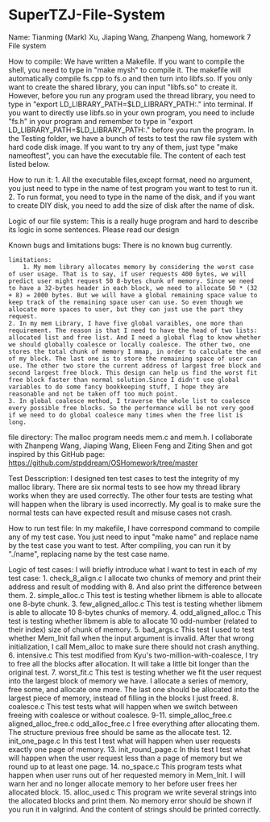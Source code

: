 # SuperTZJ-File-System
Name: Tianming (Mark) Xu, Jiaping Wang, Zhanpeng Wang, homework 7 File system

How to compile: 
	We have written a Makefile. If you want to compile the shell, you need to type in "make mysh" to compile it. The makefile will automatically compile fs.cpp to fs.o and then turn into libfs.so. If you only want to create the shared library, you can input "libfs.so" to create it. However, before you run any program used the thread library, you need to type in "export LD_LIBRARY_PATH=$LD_LIBRARY_PATH:." into terminal. 
	If you want to directly use libfs.so in your own program, you need to include "fs.h" in your program and remember to type in "export LD_LIBRARY_PATH=$LD_LIBRARY_PATH:." before you run the program.
  In the Testing folder, we have a bunch of tests to test the raw file system with hard code disk image. If you want to try any of them, just type "make nameoftest", you can have the executable file. The content of each test listed below.

How to run it:
	1. All the executable files,except format, need no argument, you just need to type in the name of test program you want to test to run it.
  2. To run format, you need to type in the name of the disk, and if you want to create DIY disk, you need to add the size of disk after the name of disk.

Logic of our file system:
	This is a really huge program and hard to describe its logic in some sentences. Please read our design

Known bugs and limitations
	bugs:
	 There is no known bug currently. 

	limitations:
		1. My mem library allocates memory by considering the worst case of user usage. That is to say, if user requests 400 bytes, we will predict user might request 50 8-bytes chunk of memory. Since we need to have a 32-bytes header in each block, we need to allocate 50 * (32 + 8) = 2000 bytes. But we will have a global remaining space value to keep track of the remaining space user can use. So even though we allocate more spaces to user, but they can just use the part they request.
    2. In my mem Library, I have five global varaibles, one more than requirement. The reason is that I need to have the head of two lists: allocated list and free list. And I need a global flag to know whether we should globally coalesce or locally coalesce. The other two, one stores the total chunk of memory I mmap, in order to calculate the end of my block. The last one is to store the remaining space of user can use. The other two store the current address of largest free block and second largest free block. This design can help us find the worst fit free block faster than normal solution.Since I didn't use global variables to do some fancy bookkeeping stuff, I hope they are reasonable and not be taken off too much point.
    3. In global coalesce method, I traverse the whole list to coalesce every possible free blocks. So the performance will be not very good if we need to do global coalesce many times when the free list is long.


file directory:
	The malloc program needs mem.c and mem.h. I collaborate with Zhanpeng Wang, Jiaping Wang, Elieen Feng and Ziting Shen and got inspired by this GitHub page:
https://github.com/stpddream/OSHomework/tree/master

Test Desscription:
     I designed ten test cases to test the integrity of my malloc library.
     There are six normal tests to see how my thread library works when they are used correctly. The other four tests are testing what will happen when the library is used incorrectly. My goal is to make sure the normal tests can have expected result and misuse cases not crash.

How to run test file:
    In my makefile, I have correspond command to compile any of my test case. You just need to input "make name" and replace name by the test case you want to test. After compiling, you can run it by "./name", replacing name by the test case name.

Logic of test cases:
      I will briefly introduce what I want to test in each of my test case:
      1. check_8_align.c
      	 I allocate two chunks of memory and print their address and result of modding with 8. And also print the difference between them.
      2. simple_alloc.c
      	 This test is testing whether libmem is able to allocate one 8-byte chunk.
      3. few_aligned_alloc.c
      	 This test is testing whether libmem is able to allocate 10 8-bytes chunks of memory.
      4. odd_aligned_alloc.c
      	 This test is testing whether libmem is able to allocate 10 odd-number (related to their index) size of chunk of memory.
      5. bad_args.c
      	 This test I used to test whether Mem_Init fail when the input argument is invalid. After that wrong initialization, I call Mem_alloc to make sure there should not crash anything.
      6. intensive.c
      	 This test modified from Kyu's two-million-with-coalesce, I try to free all the blocks after allocation. It will take a little bit longer than the original test.
      7. worst_fit.c
         This test is testing whether we fit the user request into the largest block of memory we have. I allocate a series of memory, free some, and allocate one more. The last one should be allocated into the largest piece of memory, instead of filling in the blocks I just freed.
      8. coalesce.c
      	 This test tests what will happen when we switch between freeing with coalesce or without coalesce. 
      9-11. simple_alloc_free.c aligned_alloc_free.c odd_alloc_free.c
      	 I free everything after allocating them. The structure previous free should be same as the allocate test.
      12. init_one_page.c
      	  In this test I test what will happen when user requests exactly one page of memory.
      13. init_round_page.c
          In this test I test what will happen when the user request less than a page of memory but we round up to at least one page.
      14. no_space.c
        This program tests what happen when user runs out of her requested memory in Mem_Init. I will warn her and no longer allocate 
        memory to her before user frees her allocated block.
      15. alloc_used.c
        This program we write several strings into the allocated blocks and print them. No memory error should be shown if you run it in valgrind. And the content of strings should be printed correctly.
